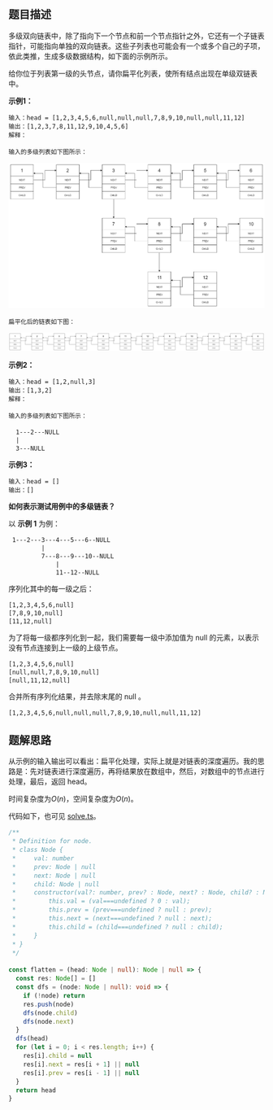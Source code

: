 ## 题目描述

多级双向链表中，除了指向下一个节点和前一个节点指针之外，它还有一个子链表指针，可能指向单独的双向链表。这些子列表也可能会有一个或多个自己的子项，依此类推，生成多级数据结构，如下面的示例所示。

给你位于列表第一级的头节点，请你扁平化列表，使所有结点出现在单级双链表中。

**示例1：**

```
输入：head = [1,2,3,4,5,6,null,null,null,7,8,9,10,null,null,11,12]
输出：[1,2,3,7,8,11,12,9,10,4,5,6]
解释：

输入的多级列表如下图所示：

```

<img src='./flatten.png'>

```
扁平化后的链表如下图：
```

<img src='./flattened.png'>

**示例2：**

```
输入：head = [1,2,null,3]
输出：[1,3,2]
解释：

输入的多级列表如下图所示：

  1---2---NULL
  |
  3---NULL

```

**示例3：**

```
输入：head = []
输出：[]
```

**如何表示测试用例中的多级链表？**

以 **示例 1** 为例：

```
 1---2---3---4---5---6--NULL
         |
         7---8---9---10--NULL
             |
             11--12--NULL
```

序列化其中的每一级之后：

```
[1,2,3,4,5,6,null]
[7,8,9,10,null]
[11,12,null]
```

为了将每一级都序列化到一起，我们需要每一级中添加值为 null 的元素，以表示没有节点连接到上一级的上级节点。

```
[1,2,3,4,5,6,null]
[null,null,7,8,9,10,null]
[null,11,12,null]
```

合并所有序列化结果，并去除末尾的 null 。

```
[1,2,3,4,5,6,null,null,null,7,8,9,10,null,null,11,12]
```

## 题解思路

从示例的输入输出可以看出：扁平化处理，实际上就是对链表的深度遍历。我的思路是：先对链表进行深度遍历，再将结果放在数组中，然后，对数组中的节点进行处理，最后，返回 head。

时间复杂度为$O(n)$，空间复杂度为$O(n)$。

代码如下，也可见 [solve.ts](./solve.ts)。

```typescript
/**
 * Definition for node.
 * class Node {
 *     val: number
 *     prev: Node | null
 *     next: Node | null
 *     child: Node | null
 *     constructor(val?: number, prev? : Node, next? : Node, child? : Node) {
 *         this.val = (val===undefined ? 0 : val);
 *         this.prev = (prev===undefined ? null : prev);
 *         this.next = (next===undefined ? null : next);
 *         this.child = (child===undefined ? null : child);
 *     }
 * }
 */

const flatten = (head: Node | null): Node | null => {
  const res: Node[] = []
  const dfs = (node: Node | null): void => {
    if (!node) return
    res.push(node)
    dfs(node.child)
    dfs(node.next)
  }
  dfs(head)
  for (let i = 0; i < res.length; i++) {
    res[i].child = null
    res[i].next = res[i + 1] || null
    res[i].prev = res[i - 1] || null
  }
  return head
}

```
